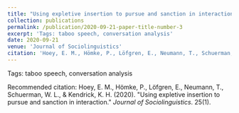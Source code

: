 ```yaml
---
title: "Using expletive insertion to pursue and sanction in interaction."
collection: publications
permalink: /publication/2020-09-21-paper-title-number-3
excerpt: 'Tags: taboo speech, conversation analysis'
date: 2020-09-21
venue: 'Journal of Sociolinguistics'
citation: 'Hoey, E. M., Hömke, P., Löfgren, E., Neumann, T., Schuerman, W. L., &amp; Kendrick, K. H. (2020). &quot;Using expletive insertion to pursue and sanction in interaction.&quot; <i>Journal of Sociolinguistics</i>. 25(1).'
---
```

Tags: taboo speech, conversation analysis

Recommended citation: Hoey, E. M., Hömke, P., Löfgren, E., Neumann, T., Schuerman, W. L., & Kendrick, K. H. (2020). "Using expletive insertion to pursue and sanction in interaction." <i>Journal of Sociolinguistics</i>. 25(1).